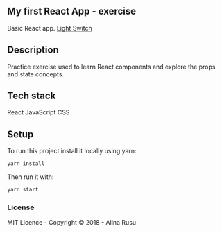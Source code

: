 ## My first React App - exercise
Basic React app.
[Light Switch](https://objective-mestorf-1d66c9.netlify.com/)

## Description
Practice exercise used to learn React components and explore the props and state concepts.

## Tech stack
React
JavaScript
CSS

## Setup
To run this project install it locally using yarn:
```bash
yarn install
```
Then run it with:
```bash
yarn start
```

### License
MIT Licence - Copyright &copy; 2018 - Alina Rusu
